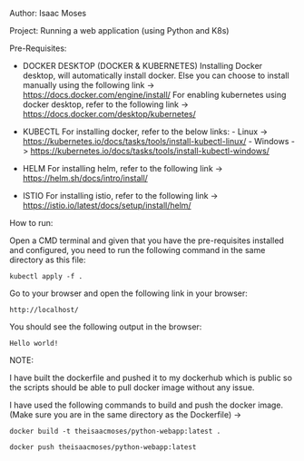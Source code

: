 Author: Isaac Moses

Project: Running a web application (using Python and K8s)

Pre-Requisites:

- DOCKER DESKTOP (DOCKER & KUBERNETES)
    Installing Docker desktop, will automatically install docker. Else you can choose to install manually using the following link -> https://docs.docker.com/engine/install/
    For enabling kubernetes using docker desktop, refer to the following link -> https://docs.docker.com/desktop/kubernetes/

- KUBECTL
    For installing docker, refer to the below links:
        - Linux -> https://kubernetes.io/docs/tasks/tools/install-kubectl-linux/
        - Windows -> https://kubernetes.io/docs/tasks/tools/install-kubectl-windows/

- HELM
    For installing helm, refer to the following link -> https://helm.sh/docs/intro/install/

- ISTIO
    For installing istio, refer to the following link -> https://istio.io/latest/docs/setup/install/helm/

How to run:

Open a CMD terminal and given that you have the pre-requisites installed and configured, you need to run the following command in the same directory as this file:

``` 
kubectl apply -f . 
```


Go to your browser and open the following link in your browser:

``` 
http://localhost/ 
```


You should see the following output in the browser:

``` 
Hello world! 
```

NOTE:

I have built the dockerfile and pushed it to my dockerhub which is public so the scripts should be able to pull docker image without any issue.

I have used the following commands to build and push the docker image. (Make sure you are in the same directory as the Dockerfile) ->
`````
docker build -t theisaacmoses/python-webapp:latest .
`````

``` 
docker push theisaacmoses/python-webapp:latest
````

        
        
        
